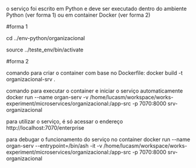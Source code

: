 o serviço foi escrito em Python e deve ser executado dentro do ambiente Python (ver forma 1) ou em container Docker (ver forma 2)

#forma 1

cd ../env-python/organizacional

source ../teste_env/bin/activate


#forma 2

comando para criar o container com base no Dockerfile:
docker build -t organizacional-srv .

comando para executar o container e iniciar o serviço automaticamente
docker run --name organ-serv -v /home/lucasm/workspace/works-experiment/microservices/organizacional:/app-src -p 7070:8000 srv-organizacional

para utilizar o serviço, é só acessar o endereço http://localhost:7070/enterprise


para debugar o funcionamento do serviço no container
docker run --name organ-serv --entrypoint=/bin/ash -it -v /home/lucasm/workspace/works-experiment/microservices/organizacional:/app-src -p 7070:8000 srv-organizacional
